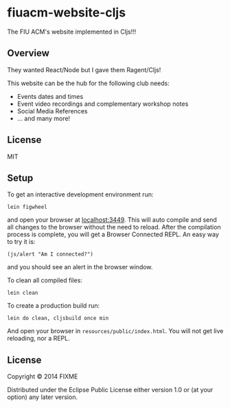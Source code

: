# fiuacm-website-cljs

The FIU ACM's website implemented in Cljs!!!

## Overview

They wanted React/Node but I gave them Ragent/Cljs!

This website can be the hub for the following club needs:

* Events dates and times
* Event video recordings and complementary workshop notes
* Social Media References
* ... and many more!

## License
MIT


## Setup

To get an interactive development environment run:

    lein figwheel

and open your browser at [localhost:3449](http://localhost:3449/).
This will auto compile and send all changes to the browser without the
need to reload. After the compilation process is complete, you will
get a Browser Connected REPL. An easy way to try it is:

    (js/alert "Am I connected?")

and you should see an alert in the browser window.

To clean all compiled files:

    lein clean

To create a production build run:

    lein do clean, cljsbuild once min

And open your browser in `resources/public/index.html`. You will not
get live reloading, nor a REPL. 

## License

Copyright © 2014 FIXME

Distributed under the Eclipse Public License either version 1.0 or (at your option) any later version.
